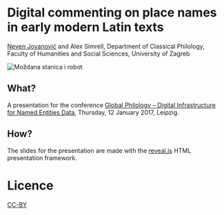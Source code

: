 # Digital commenting on place names in early modern Latin texts

[Neven Jovanović](orcid.org/0000-0002-9119-399X) and Alex Simrell, Department of Classical Philology, Faculty of Humanities and Social Sciences, University of Zagreb

![Moždana stanica i robot](img/roboneuron.jpeg)

## What?

A presentation for the conference [Global Philology – Digital Infrastructure for Named Entities Data](http://www.dh.uni-leipzig.de/wo/events/global-philology-digital-infrastructure-for-named-entities-data/), Thursday, 12 January 2017, Leipzig.


## How?

The slides for the presentation are made with the [reveal.js](https://github.com/hakimel/reveal.js/) HTML presentation framework.

# Licence

[CC-BY](LICENSE.md)
